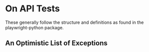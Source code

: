 # On API Tests

These generally follow the structure and definitions as found in the playwright-python package.

## An Optimistic List of Exceptions
